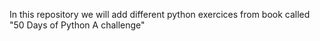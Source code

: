 In this repository we will add different python exercices from book called "50 Days of Python A challenge"
